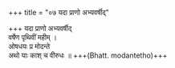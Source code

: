 +++
title = "०७ यदा प्राणो अभ्यवर्षीद्"

+++
यदा प्राणो अभ्यवर्षीद्  
वर्षेण पृथिवीं महीम् ।  
ओषधयः प्र मोदन्ते  
अथो याः काश् च वीरुधः ॥ +++(Bhatt. modantetho)+++